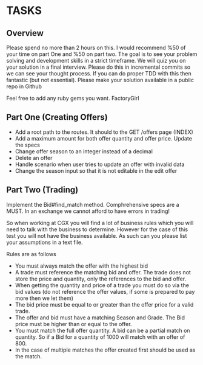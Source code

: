 # TASKS

## Overview

Please spend no more than 2 hours on this. I would recommend %50 of your time on part One and %50 on part two. 
The goal is to see your problem solving and development skills in a strict timeframe. We will quiz you on 
your solution in a final interview. Please do this in incremental commits so we can see your thought process. If you can do proper TDD with this then fantastic (but not essential).
Please make your solution available in a public repo in Github
  

Feel free to add any ruby gems you want. FactoryGirl

## Part One (Creating Offers)

* Add a root path to the routes. It should to the GET /offers page (INDEX)
* Add a maximum amount for both offer quantity and offer price. Update the specs
* Change offer season to an integer instead of a decimal
* Delete an offer
* Handle scenario when user tries to update an offer with invalid data
* Change the season input so that it is not editable in the edit offer 

## Part Two (Trading)

Implement the Bid#find_match method. Comphrehensive specs are a MUST. In an exchange we cannot afford to have errors in trading!

So when working at CGX you will find a lot of business rules which you will need to talk with the business to determine. However for the case of this test
you will not have the business available. As such can you please list your assumptions in a text file.  

Rules are as follows

* You must always match the offer with the highest bid
* A trade must reference the matching bid and offer. The trade does not store the price and quantity, only the references to the bid and offer. 
* When getting the quantity and price of a trade you must do so via the bid values (do not reference the offer values, if some is prepared to pay more then we let them)
* The bid price must be equal to or greater than the offer price for a valid trade. 
* The offer and bid must have a matching Season and Grade. The Bid price must be higher than or equal to the offer.
* You must match the full offer quantity. A bid can be a partial match on quantity. So if a Bid for a quantity of 1000 will match with an offer of 800. 
* In the case of multiple matches the offer created first should be used as the match. 
